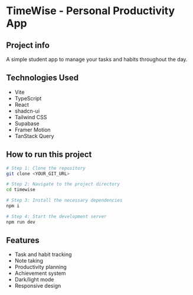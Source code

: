 
# TimeWise - Personal Productivity App

## Project info

A simple student app to manage your tasks and habits throughout the day.

## Technologies Used

- Vite
- TypeScript
- React
- shadcn-ui
- Tailwind CSS
- Supabase
- Framer Motion
- TanStack Query

## How to run this project

```sh
# Step 1: Clone the repository
git clone <YOUR_GIT_URL>

# Step 2: Navigate to the project directory
cd timewise

# Step 3: Install the necessary dependencies
npm i

# Step 4: Start the development server
npm run dev
```

## Features

- Task and habit tracking
- Note taking
- Productivity planning
- Achievement system
- Dark/light mode
- Responsive design
